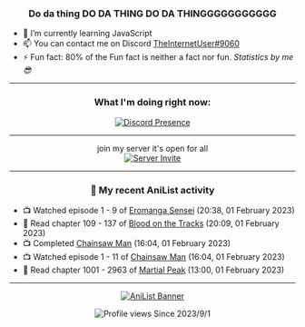 <div align="center">

### Do da thing DO DA THING DO DA THINGGGGGGGGGGG
</div>

- 🌱 I’m currently learning JavaScript
- 📫 You can contact me on Discord [TheInternetUser#9060](https://discord.com/users/534117072796385300)
- ⚡ Fun fact: 80% of the Fun fact is neither a fact nor fun. _Statistics by me 😎_
<hr>

<div align="center">

### What I'm doing right now:
[![Discord Presence](https://lanyard.cnrad.dev/api/534117072796385300)](https://discord.com/users/534117072796385300)
<hr>

join my server it's open for all <br>
[![Server Invite](https://invidget.switchblade.xyz/bfYgVHxrSs)](https://discord.gg/bfYgVHxrSs)

<hr>
  
### 🌸 My recent AniList activity

</div>

<!-- ANILIST_ACTIVITY:start -->

-   📺 Watched episode 1 - 9 of [Eromanga Sensei](https://anilist.co/anime/21685) (20:38, 01 February 2023)
-   📖 Read chapter 109 - 137 of [Blood on the Tracks](https://anilist.co/manga/98397) (20:09, 01 February 2023)
-   📺 Completed [Chainsaw Man](https://anilist.co/anime/127230) (16:04, 01 February 2023)
-   📺 Watched episode 1 - 11 of [Chainsaw Man](https://anilist.co/anime/127230) (16:04, 01 February 2023)
-   📖 Read chapter 1001 - 2963 of [Martial Peak](https://anilist.co/manga/104494) (13:00, 01 February 2023)

<!-- ANILIST_ACTIVITY:end -->
<hr>

<div align="center">

[![AniList Banner](https://img.anili.st/User/929966)](https://anilist.co/user/TheInternetUser)

![Profile views](https://gpvc.arturio.dev/TheInternetUse7) Since 2023/9/1

</div>
